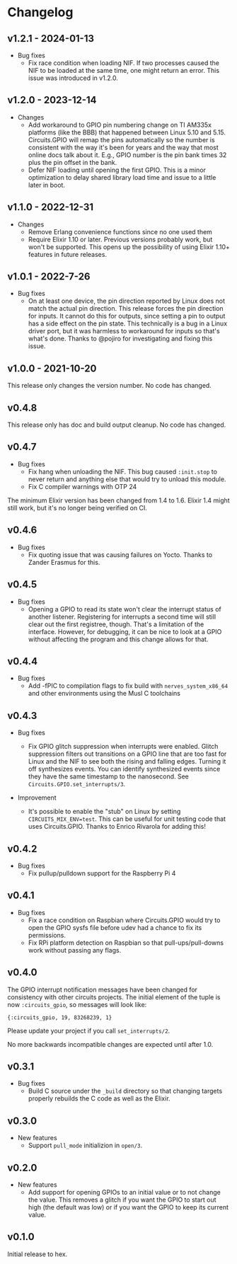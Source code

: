 # Changelog

## v1.2.1 - 2024-01-13

* Bug fixes
  * Fix race condition when loading NIF. If two processes caused the NIF to be
    loaded at the same time, one might return an error. This issue was
    introduced in v1.2.0.

## v1.2.0 - 2023-12-14

* Changes
  * Add workaround to GPIO pin numbering change on TI AM335x platforms (like the
    BBB) that happened between Linux 5.10 and 5.15. Circuits.GPIO will remap the
    pins automatically so the number is consistent with the way it's been for
    years and the way that most online docs talk about it. E.g., GPIO number is
    the pin bank times 32 plus the pin offset in the bank.
  * Defer NIF loading until opening the first GPIO. This is a minor optimization
    to delay shared library load time and issue to a little later in boot.

## v1.1.0 - 2022-12-31

* Changes
  * Remove Erlang convenience functions since no one used them
  * Require Elixir 1.10 or later. Previous versions probably work, but won't be
    supported. This opens up the possibility of using Elixir 1.10+ features in
    future releases.

## v1.0.1 - 2022-7-26

* Bug fixes
  * On at least one device, the pin direction reported by Linux does not match
    the actual pin direction. This release forces the pin direction for inputs.
    It cannot do this for outputs, since setting a pin to output has a side
    effect on the pin state. This technically is a bug in a Linux driver port,
    but it was harmless to workaround for inputs so that's what's done. Thanks
    to @pojiro for investigating and fixing this issue.

## v1.0.0 - 2021-10-20

This release only changes the version number. No code has changed.

## v0.4.8

This release only has doc and build output cleanup. No code has changed.

## v0.4.7

* Bug fixes
  * Fix hang when unloading the NIF. This bug caused `:init.stop` to never
    return and anything else that would try to unload this module.
  * Fix C compiler warnings with OTP 24

The minimum Elixir version has been changed from 1.4 to 1.6. Elixir 1.4 might
still work, but it's no longer being verified on CI.

## v0.4.6

* Bug fixes
  * Fix quoting issue that was causing failures on Yocto. Thanks to Zander
    Erasmus for this.

## v0.4.5

* Bug fixes
  * Opening a GPIO to read its state won't clear the interrupt status of another
    listener. Registering for interrupts a second time will still clear out the
    first registree, though. That's a limitation of the interface. However, for
    debugging, it can be nice to look at a GPIO without affecting the program
    and this change allows for that.

## v0.4.4

* Bug fixes
  * Add -fPIC to compilation flags to fix build with `nerves_system_x86_64` and
    other environments using the Musl C toolchains

## v0.4.3

* Bug fixes
  * Fix GPIO glitch suppression when interrupts were enabled. Glitch suppression
    filters out transitions on a GPIO line that are too fast for Linux and the
    NIF to see both the rising and falling edges. Turning it off synthesizes
    events. You can identify synthesized events since they have the same
    timestamp to the nanosecond. See `Circuits.GPIO.set_interrupts/3`.

* Improvement
  * It's possible to enable the "stub" on Linux by setting
    `CIRCUITS_MIX_ENV=test`. This can be useful for unit testing code that uses
    Circuits.GPIO. Thanks to Enrico Rivarola for adding this!

## v0.4.2

* Bug fixes
  * Fix pullup/pulldown support for the Raspberry Pi 4

## v0.4.1

* Bug fixes
  * Fix a race condition on Raspbian where Circuits.GPIO would try to open the
    GPIO sysfs file before udev had a chance to fix its permissions.
  * Fix RPi platform detection on Raspbian so that pull-ups/pull-downs work
    without passing any flags.

## v0.4.0

The GPIO interrupt notification messages have been changed for consistency with
other circuits projects. The initial element of the tuple is now
`:circuits_gpio`, so messages will look like:

`{:circuits_gpio, 19, 83268239, 1}`

Please update your project if you call `set_interrupts/2`.

No more backwards incompatible changes are expected until after 1.0.

## v0.3.1

* Bug fixes
  * Build C source under the `_build` directory so that changing targets
    properly rebuilds the C code as well as the Elixir.

## v0.3.0

* New features
  * Support `pull_mode` initializion in `open/3`.

## v0.2.0

* New features
  * Add support for opening GPIOs to an initial value or to not change the
    value. This removes a glitch if you want the GPIO to start out high (the
    default was low) or if you want the GPIO to keep its current value.

## v0.1.0

Initial release to hex.
